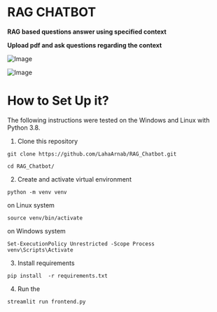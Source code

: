 # RAG CHATBOT 
**RAG based questions answer using specified context**

**Upload pdf and ask questions regarding the context**


![Image](https://github.com/user-attachments/assets/4bfeb3b1-16b7-4ab6-8ee9-0d5eacfac3d7)


![Image](https://github.com/user-attachments/assets/c37223ee-9309-4e48-b1f9-4a6b69f826e9)




# How to Set Up it?

The following instructions were tested on the Windows and Linux with Python 3.8.

1. Clone this repository

```
git clone https://github.com/LahaArnab/RAG_Chatbot.git
```
```
cd RAG_Chatbot/
```

2. Create and activate virtual environment 

```
python -m venv venv
```
on Linux system
```
source venv/bin/activate
```
on Windows system
```
Set-ExecutionPolicy Unrestricted -Scope Process
venv\Scripts\Activate      
```
3. Install requirements

```
pip install  -r requirements.txt
```

4. Run the 
```
streamlit run frontend.py    

```


